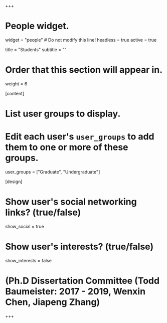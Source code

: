 +++
# People widget.
widget = "people"  # Do not modify this line!
headless = true
active = true

title = "Students"
subtitle = ""

# Order that this section will appear in.
weight = 6

[content]
# List user groups to display.
#   Edit each user's `user_groups` to add them to one or more of these groups.
  user_groups = ["Graduate", "Undergraduate"]

[design]
  # Show user's social networking links? (true/false)
  show_social = true

  # Show user's interests? (true/false)
  show_interests = false

# (Ph.D Dissertation Committee (Todd Baumeister: 2017 - 2019, Wenxin Chen, Jiapeng Zhang)
+++
